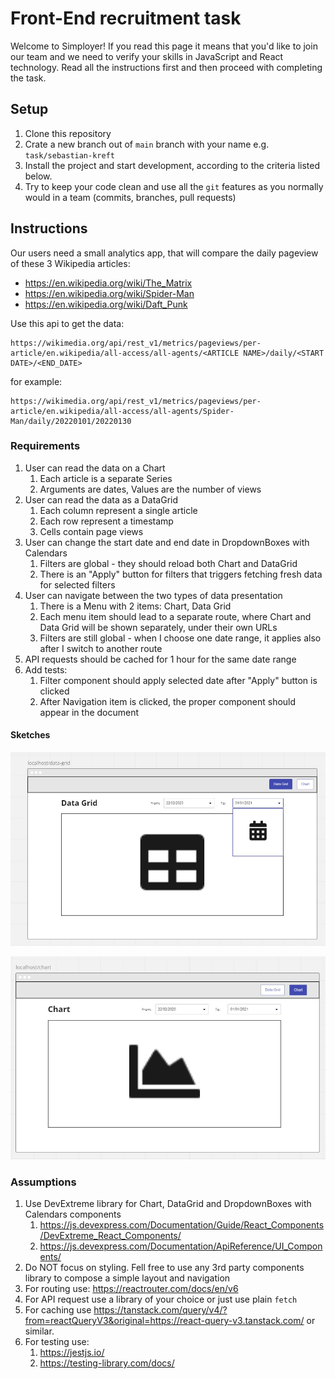 # Front-End recruitment task
Welcome to Simployer! If you read this page it means that you'd like to join our team and we need to verify your skills in JavaScript and React technology. Read all the instructions first and then proceed with completing the task.

## Setup
1. Clone this repository
2. Crate a new branch out of `main` branch with your name e.g. `task/sebastian-kreft`
3. Install the project and start development, according to the criteria listed below.
4. Try to keep your code clean and use all the `git` features as you normally would in a team (commits, branches, pull requests)

## Instructions
Our users need a small analytics app, that will compare the daily pageview of these 3 Wikipedia articles:
 - https://en.wikipedia.org/wiki/The_Matrix
 - https://en.wikipedia.org/wiki/Spider-Man
 - https://en.wikipedia.org/wiki/Daft_Punk

Use this api to get the data:

```http request
https://wikimedia.org/api/rest_v1/metrics/pageviews/per-article/en.wikipedia/all-access/all-agents/<ARTICLE NAME>/daily/<START DATE>/<END_DATE>
```

for example:
```http request
https://wikimedia.org/api/rest_v1/metrics/pageviews/per-article/en.wikipedia/all-access/all-agents/Spider-Man/daily/20220101/20220130
```

### Requirements
1. User can read the data on a Chart
   1. Each article is a separate Series
   2. Arguments are dates, Values are the number of views
2. User can read the data as a DataGrid
   1. Each column represent a single article
   2. Each row represent a timestamp
   3. Cells contain page views
3. User can change the start date and end date in DropdownBoxes with Calendars
   1. Filters are global - they should reload both Chart and DataGrid
   2. There is an "Apply" button for filters that triggers fetching fresh data for selected filters
4. User can navigate between the two types of data presentation
   1. There is a Menu with 2 items: Chart, Data Grid
   2. Each menu item should lead to a separate route, where Chart and Data Grid will be shown separately, under their own URLs
   3. Filters are still global - when I choose one date range, it applies also after I switch to another route
5. API requests should be cached for 1 hour for the same date range
6. Add tests:
   1. Filter component should apply selected date after "Apply" button is clicked
   2. After Navigation item is clicked, the proper component should appear in the document

#### Sketches

![Page 1](./Screenshot%202022-08-08%20144253.jpg)

![Page 2](./Screenshot%202022-08-08%20144307.jpg)

### Assumptions
   1. Use DevExtreme library for Chart, DataGrid and DropdownBoxes with Calendars components
      1. https://js.devexpress.com/Documentation/Guide/React_Components/DevExtreme_React_Components/
      2. https://js.devexpress.com/Documentation/ApiReference/UI_Components/
   2. Do NOT focus on styling. Fell free to use any 3rd party components library to compose a simple layout and navigation
   3. For routing use: https://reactrouter.com/docs/en/v6
   4. For API request use a library of your choice or just use plain `fetch`
   5. For caching use https://tanstack.com/query/v4/?from=reactQueryV3&original=https://react-query-v3.tanstack.com/ or similar.
   6. For testing use:
      1. https://jestjs.io/
      2. https://testing-library.com/docs/